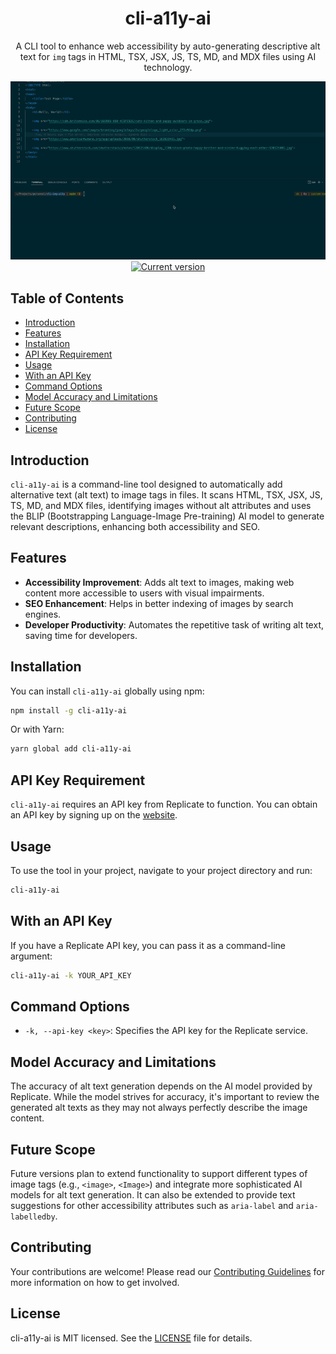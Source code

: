 <div align="center">
  <h1>cli-a11y-ai</h1>
  <p>A CLI tool to enhance web accessibility by auto-generating descriptive alt text for <code>img</code> tags in HTML, TSX, JSX, JS, TS, MD, and MDX files using AI technology.</p>
  <img src=".github/action.gif" alt="cli-a11y-ai demonstration"/>
  <a href="https://www.npmjs.com/package/cli-a11y-ai"><img src="https://img.shields.io/npm/v/cli-a11y-ai.svg" alt="Current version"></a>
</div>

## Table of Contents

- [Introduction](#introduction)
- [Features](#features)
- [Installation](#installation)
- [API Key Requirement](#api-key-requirement)
- [Usage](#usage)
- [With an API Key](#with-an-api-key)
- [Command Options](#command-options)
- [Model Accuracy and Limitations](#model-accuracy-and-limitations)
- [Future Scope](#future-scope)
- [Contributing](#contributing)
- [License](#license)

## Introduction

`cli-a11y-ai` is a command-line tool designed to automatically add alternative text (alt text) to image tags in files. It scans HTML, TSX, JSX, JS, TS, MD, and MDX files, identifying images without alt attributes and uses the BLIP (Bootstrapping Language-Image Pre-training) AI model to generate relevant descriptions, enhancing both accessibility and SEO.

## Features

- **Accessibility Improvement**: Adds alt text to images, making web content more accessible to users with visual impairments.
- **SEO Enhancement**: Helps in better indexing of images by search engines.
- **Developer Productivity**: Automates the repetitive task of writing alt text, saving time for developers.

## Installation

You can install `cli-a11y-ai` globally using npm:

```bash
npm install -g cli-a11y-ai
```

Or with Yarn:

```bash
yarn global add cli-a11y-ai
```

## API Key Requirement

`cli-a11y-ai` requires an API key from Replicate to function. You can obtain an API key by signing up on the [website](https://replicate.com/).

## Usage

To use the tool in your project, navigate to your project directory and run:

```bash
cli-a11y-ai
```

## With an API Key

If you have a Replicate API key, you can pass it as a command-line argument:

```bash
cli-a11y-ai -k YOUR_API_KEY
```

## Command Options

- `-k, --api-key <key>`: Specifies the API key for the Replicate service.

## Model Accuracy and Limitations

The accuracy of alt text generation depends on the AI model provided by Replicate. While the model strives for accuracy, it's important to review the generated alt texts as they may not always perfectly describe the image content.

## Future Scope

Future versions plan to extend functionality to support different types of image tags (e.g., `<image>`, `<Image>`) and integrate more sophisticated AI models for alt text generation. It can also be extended to provide text suggestions for other accessibility attributes such as `aria-label` and `aria-labelledby`.

## Contributing

Your contributions are welcome! Please read our [Contributing Guidelines](./CONTRIBUTING.md) for more information on how to get involved.

## License

cli-a11y-ai is MIT licensed. See the [LICENSE](./LICENSE) file for details.
